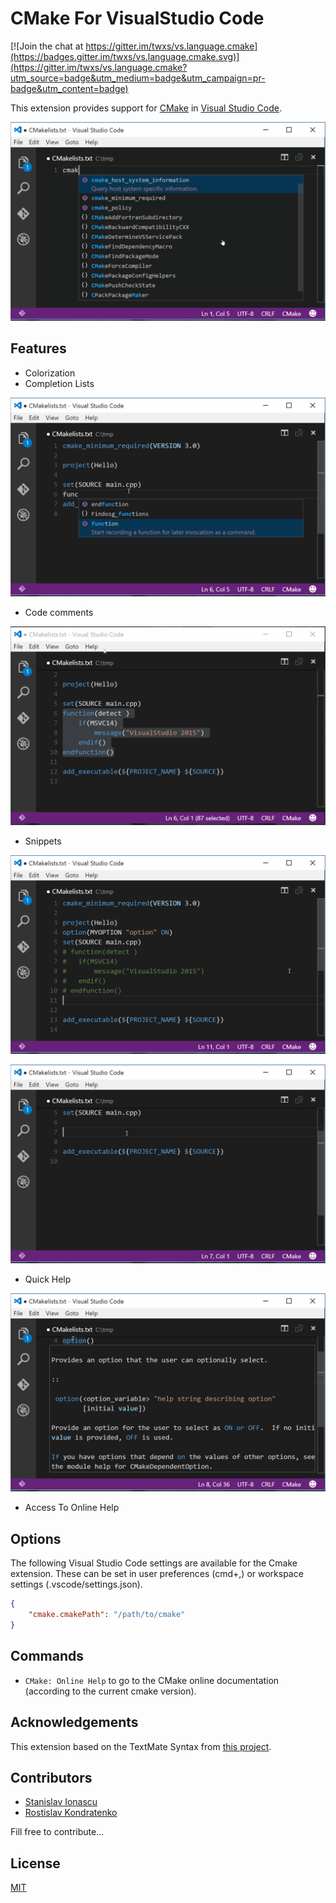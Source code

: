 # CMake For VisualStudio Code

[![Join the chat at https://gitter.im/twxs/vs.language.cmake](https://badges.gitter.im/twxs/vs.language.cmake.svg)](https://gitter.im/twxs/vs.language.cmake?utm_source=badge&utm_medium=badge&utm_campaign=pr-badge&utm_content=badge)

This extension provides support for [CMake](http://www.cmake.org/) in [Visual Studio Code](https://code.visualstudio.com/).

![screencast](images/cmake1.gif)

## Features

- Colorization
- Completion Lists 

![completion](images/cmake2.gif)

- Code comments

![comment](images/cmake3.gif)

- Snippets

![find_package](images/cmake5.gif)

![include](images/cmake6.gif)

- Quick Help

![tooltip](images/cmake4.gif)

- Access To Online Help


## Options

The following Visual Studio Code settings are available for the Cmake extension. These can be set in user preferences (cmd+,) or workspace settings (.vscode/settings.json).

```json
{
    "cmake.cmakePath": "/path/to/cmake"
}
```

## Commands

- `CMake: Online Help` to go to the CMake online documentation (according to the current cmake version). 

## Acknowledgements

This extension based on the TextMate Syntax from [this project](https://github.com/zyxar/Sublime-CMakeLists).


## Contributors

- [Stanislav Ionascu](https://github.com/stanionascu)
- [Rostislav Kondratenko](https://github.com/rkondratenko)

Fill free to contribute...

## License

[MIT](LICENSE)